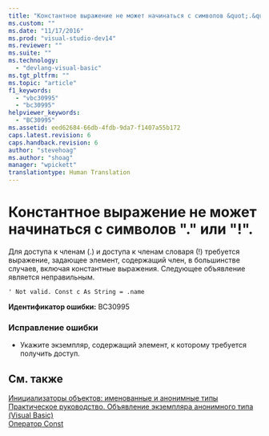 ```yaml
---
title: "Константное выражение не может начинаться с символов &quot;.&quot; или &quot;!&quot;. | Microsoft Docs"
ms.custom: ""
ms.date: "11/17/2016"
ms.prod: "visual-studio-dev14"
ms.reviewer: ""
ms.suite: ""
ms.technology: 
  - "devlang-visual-basic"
ms.tgt_pltfrm: ""
ms.topic: "article"
f1_keywords: 
  - "vbc30995"
  - "bc30995"
helpviewer_keywords: 
  - "BC30995"
ms.assetid: eed62684-66db-4fdb-9da7-f1407a55b172
caps.latest.revision: 6
caps.handback.revision: 6
author: "stevehoag"
ms.author: "shoag"
manager: "wpickett"
translationtype: Human Translation
---
```

# Константное выражение не может начинаться с символов &quot;.&quot; или &quot;!&quot;.
Для доступа к членам \(.\) и доступа к членам словаря \(\!\) требуется выражение, задающее элемент, содержащий член, в большинстве случаев, включая константные выражения. Следующее объявление является неправильным.  
  
```  
' Not valid. Const c As String = .name  
```  
  
 **Идентификатор ошибки:** BC30995  
  
### Исправление ошибки  
  
-   Укажите экземпляр, содержащий элемент, к которому требуется получить доступ.  
  
## См. также  
 [Инициализаторы объектов: именованные и анонимные типы](../../visual-basic/programming-guide/language-features/objects-and-classes/object-initializers-named-and-anonymous-types.md)   
 [Практическое руководство. Объявление экземпляра анонимного типа \(Visual Basic\)](http://msdn.microsoft.com/ru-ru/119f616c-9bcd-4731-ac00-4285be5959f7)   
 [Оператор Const](../../visual-basic/language-reference/statements/const-statement.md)